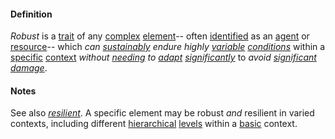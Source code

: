 #### Definition

*Robust* is a [trait](https://github.com/gcassel/Modular-Organization-Terminology/blob/master/terms/trait.md) of any [complex](https://github.com/gcassel/Modular-Organization-Terminology/blob/master/terms/complex.md) [element](https://github.com/gcassel/Modular-Organization-Terminology/blob/master/terms/element.md)-- often [identified](https://github.com/gcassel/Modular-Organization-Terminology/blob/master/terms/identify.md) as an [agent](https://github.com/gcassel/Modular-Organization-Terminology/blob/master/terms/agent.md) or [resource](https://github.com/gcassel/Modular-Organization-Terminology/blob/master/terms/resource.md)-- which *can [sustainably](https://github.com/gcassel/Modular-Organization-Terminology/blob/master/terms/sustain.md) endure highly [variable](https://github.com/gcassel/Modular-Organization-Terminology/blob/master/terms/variable.md) [conditions](https://github.com/gcassel/Modular-Organization-Terminology/blob/master/terms/status.md)* within a [specific](https://github.com/gcassel/Modular-Organization-Terminology/blob/master/terms/specific.md) [context](https://github.com/gcassel/Modular-Organization-Terminology/blob/master/terms/context.md) *without [needing](https://github.com/gcassel/Modular-Organization-Terminology/blob/master/terms/require.md) to [adapt](https://github.com/gcassel/Modular-Organization-Terminology/blob/master/terms/adapt.md) [significantly](https://github.com/gcassel/Modular-Organization-Terminology/blob/master/terms/significance.md)* to *avoid [significant](https://github.com/gcassel/Modular-Organization-Terminology/blob/master/terms/significance.md) [damage](https://github.com/gcassel/Modular-Organization-Terminology/blob/master/terms/damage.md)*.

#### Notes

See also *[resilient](https://github.com/gcassel/Modular-Organization-Terminology/blob/master/terms/robust.md)*.  A specific element may be robust *and* resilient in varied contexts, including different [hierarchical](https://github.com/gcassel/Modular-Organization-Terminology/blob/master/terms/hierarchy.md) [levels](https://github.com/gcassel/Modular-Organization-Terminology/blob/master/terms/level.md) within a [basic](https://github.com/gcassel/Modular-Organization-Terminology/blob/master/terms/base.md) context.
